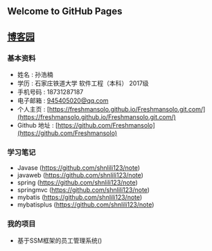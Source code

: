 ## Welcome to GitHub Pages

## [博客园](https://www.cnblogs.com/)

### 基本资料

* 姓名 : 孙浩楠
* 学历 : 石家庄铁道大学  软件工程（本科）  2017级  
* 手机号码 : 18731287187  
* 电子邮箱 : 945405020@qq.com
* 个人主页 : [https://freshmansolo.github.io/Freshmansolo.git.com/](https://freshmansolo.github.io/Freshmansolo.git.com/)
* Github 地址 : [https://github.com/Freshmansolo](https://github.com/Freshmansolo)


### 学习笔记
* Javase (https://github.com/shnlili123/note)
* javaweb (https://github.com/shnlili123/note)
* spring (https://github.com/shnlili123/note)
* springmvc (https://github.com/shnlili123/note)
* mybatis (https://github.com/shnlili123/note)
* mybatisplus (https://github.com/shnlili123/note)

### 我的项目

* 基于SSM框架的员工管理系统()


